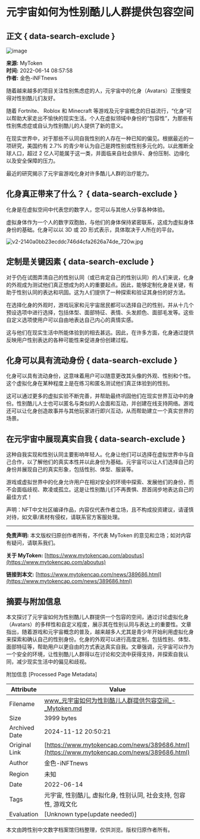# 元宇宙如何为性别酷儿人群提供包容空间

## 正文 { data-search-exclude }


![image](https://cdn.mytoken.org/out/a4ebea9777706b0b938fe195e1238ec1)

**来源:** MyToken  
**时间:** 2022-06-14 08:57:58  
**作者:** 金色-iNFTnews

随着越来越多的项目关注性别焦虑症的人，元宇宙中的化身（Avatars）正慢慢变得对性别酷儿们友好。

随着 Fortnite、 Roblox 和 Minecraft 等游戏及元宇宙概念的日益流行，“化身”可以帮助大家走出不愉快的现实生活。个人在虚拟领域中身份的“包容性”，为那些有性别焦虑症或自认为性别酷儿的人提供了新的意义。

在现实世界中，对于那些不认同自我性别的人存在一种已知的偏见。根据最近的一项研究，美国约有 2.7% 的青少年认为自己是跨性别或性别多元化的。以此推断全球人口，超过 2 亿人可能属于这一类，并面临来自社会排斥、身份压制、边缘化以及安全保障的压力。

最近的研究揭示了元宇宙游戏化身对许多酷儿人群的治疗能力。

## 化身真正带来了什么？ { data-search-exclude }

化身是在虚拟空间中代表您的数字人，您可以与其他人分享各种体验。

虚拟身体作为一个人的数字双胞胎，与他们的身体保持紧密联系，这成为虚拟身体身份的基础。化身可以以 3D 或 2D 形式表示，具体取决于人所在的平台。

![v2-2140a0bb23ecddc746d4cfa2626a74de_720w.jpg](https://cdn.mytoken.org/out/d4cca05a33bb331008f4a7ffec1df3cc)

## 定制是关键因素 { data-search-exclude }

对于仍在试图弄清自己的性别认同（或已肯定自己的性别认同）的人们来说，化身的外观成为测试他们真正想成为的人的重要起点。因此，能够定制化身是关键，有助于性别认同的表达和巩固。这为人们提供了一种探索和验证其身份的好方法。

在选择化身的外观时，游戏玩家和元宇宙居民都可以选择自己的性别，并从十几个预设选项中进行选择，包括体型、面部特征、表情、头发颜色、面部毛发等。这些自定义选项使用户可以自由地表达自己内心的真情实感。

这与他们在现实生活中所能体验到的相去甚远。因此，在许多方面，化身通过提供反映用户性别表达的各种可能性来促进身份创建过程。

## 化身可以具有流动身份 { data-search-exclude }

化身可以具有流动身份，这意味着用户可以随意更改其头像的外观、性别和个性。这个虚拟化身在某种程度上是在练习和匿名测试他们真正体验到的性别。

这可以通过更多的虚拟实验不断完善，并帮助最终巩固他们在现实世界互动中的身份。性别酷儿人士也可以匿名与类似的人会面和互动，并创建在线支持网络。游戏还可以让化身创造故事并与其他玩家进行即兴互动，从而帮助建立一个真实世界的场景。

## 在元宇宙中展现真实自我 { data-search-exclude }

这种自我实现和性别认同主要影响年轻人。化身让他们可以选择在虚拟世界中与自己合作，以了解他们的真实本性并以此身份为基础。元宇宙可以让人们选择自己的身份并展现自己的真实形象，包括性别、体型、服装等。

游戏或虚拟世界中的化身允许用户在相对安全的环境中探索、发展他们的身份，而不会面临歧视、欺凌或孤立。这是让性别酷儿们不再畏惧、昂首阔步地表达自己的最佳方式！

声明：NFT中文社区编译作品，内容仅代表作者立场，且不构成投资建议，请谨慎对待，如文章/素材有侵权，请联系官方客服处理。

---

**免责声明:** 本文版权归原创作者所有，不代表 MyToken 的意见和立场；如对内容有疑问，请联系我们。

**关于 MyToken:** [https://www.mytokencap.com/aboutus](https://www.mytokencap.com/aboutus)

**链接到本文:** [https://www.mytokencap.com/news/389686.html](https://www.mytokencap.com/news/389686.html)

## 摘要与附加信息

<!-- tcd_abstract -->
本文探讨了元宇宙如何为性别酷儿人群提供一个包容的空间，通过讨论虚拟化身（Avatars）的多样性和自定义程度，展示其在性别认同与表达上的重要性。文章指出，随着游戏和元宇宙概念的普及，越来越多人尤其是青少年开始利用虚拟化身来探索和确认自己的性别身份。化身的外观可以进行高度定制，包括性别、体型、面部特征等，帮助用户以更自由的方式表达真实自我。文章强调，元宇宙可以作为一个安全的环境，让性别酷儿人群得以在讨论和交流中获得支持，并探索自我认同，减少现实生活中的偏见和歧视。
<!-- tcd_abstract_end -->

附加信息 [Processed Page Metadata]

| Attribute       | Value                                  |
|-----------------|----------------------------------------|
| Filename        | www_元宇宙如何为性别酷儿人群提供包容空间_-_Mytoken.md                             |
| Size            | 3999 bytes                           |
| Archived Date   | 2024-11-12 20:50:21                             |
| Original Link   | [https://www.mytokencap.com/news/389686.html](https://www.mytokencap.com/news/389686.html)                       |
| Author          | 金色-iNFTnews                               |
| Region          | 未知                               |
| Date            | 2022-06-14                                 |
| Tags            | 元宇宙, 性别酷儿, 虚拟化身, 性别认同, 社会支持, 包容性, 游戏文化                                 |
| Evaluation            | [Unknown type(update needed)]                                 |
<!-- tcd_table_end -->

本文由跨性别中文数字档案馆归档整理，仅供浏览。版权归原作者所有。

